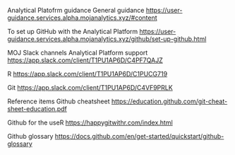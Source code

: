 Analytical Platofrm guidance
General guidance 
https://user-guidance.services.alpha.mojanalytics.xyz/#content

To set up GitHub with the Analytical Platform 
https://user-guidance.services.alpha.mojanalytics.xyz/github/set-up-github.html

MOJ Slack channels
Analytical Platform support 
https://app.slack.com/client/T1PU1AP6D/C4PF7QAJZ

R 
https://app.slack.com/client/T1PU1AP6D/C1PUCG719

Git 
https://app.slack.com/client/T1PU1AP6D/C4VF9PRLK

Reference items
Github cheatsheet 
https://education.github.com/git-cheat-sheet-education.pdf

Github for the useR 
https://happygitwithr.com/index.html

Github glossary 
https://docs.github.com/en/get-started/quickstart/github-glossary
